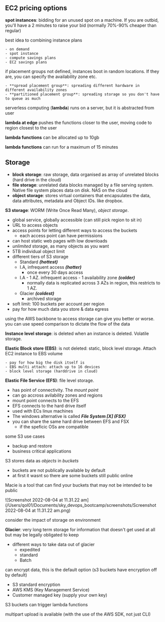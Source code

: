 ## EC2 pricing options

**spot instances**: bidding for an unused spot on a machine. If you are outbid, you'll have a 2 minutes to raise your bid (normally 70%-90% cheaper than regular)

best idea to combining instance plans

	- on demand
	- spot instance
	- compute savings plans
	- EC2 savings plans

if placement groups not defined, instances boot in random locations. If they are, you can specify the availability zone etc.

	- **spread placement group**: spreading different hardware in different availability zones
	- **partitioned placement group**: spreading storage so you don't have to queue as much

serverless computing (**lambda**) runs on a server, but it is abstracted from user

**lambda at edge** pushes the functions closer to the user, moving code to region closest to the user

**lambda functions** can be allocated up to 10gb

**lambda functions** can run for a maximum of 15 minutes

## Storage

- **block storage**: raw storage, data organised as array of unrelated blocks (hard drive in the cloud)
- **file storage**: unrelated data blocks managed by a file serving system. Native file system places data on disk. NAS on the cloud
- **object storage**: stores virtual containers that encapsulates the data, data attributes, metadata and Object IDs. like dropbox.

**S3 storage**: WORM (Write Once Read Many), _object storage_.

- global service, globally accessible (can still pick region to sit in)
- URL to access objects
- access points for letting different ways to access the buckets
  - each access point can have permissions
- can host static web pages with low downloads
- _unlimited_ storage, as many objects as you want
- 5TB individual object limit
- different tiers of S3 storage
  - Standard ***(hottest)***
  - I.A, infrequent access ***(hotter)***
    - once every 30 days access
  - I.A - 1 AZ. infrequent access - 1 availability zone ***(colder)***
    - normally data is replicated across 3 AZs in region, this restricts to 1 AZ.
  - Glacier ***(coldest)***
    - archived storage
- soft limit: 100 buckets per account per region
- pay for how much data you store & data egress

using the AWS backbone to access storage can give you better or worse. you can use speed comparison to dictate the flow of the data

**Instance level storage**: is deleted when an instance is deleted. Volatile storage.

**Elastic Block store (EBS)**: is not deleted: static, block level storage. Attach EC2 instance to EBS volume

	- pay for how big the disk itself is
	- EBS multi attach: attach up to 16 devices
	- block level storage (harddrive in cloud)

**Elastic File Service (EFS)**: file level storage. 

- has point of connectivity. The _mount point_
- can go accross avilability zones and regions
- mount point connects to the EFS
- EFS connects to the hard drive itself
- used with ECs linux machines
- The windows alternative is called ***File System [X] (FSX)***
- you can share the same hard drive between EFS and FSX
  - if the speficic OSs are compatible 

some S3 use cases

- backup and restore
- business critical applications

S3 stores data as *objects* in *buckets*

- buckets are not publically available by default
- at first it wasnt so there are some buckets still public online

Macie is a tool that can find your buckets that may not be intended to be public

![Screenshot 2022-08-04 at 11.31.22 am](/Users/qol01/Documents/sky_devops_bootcamp/screenshots/Screenshot 2022-08-04 at 11.31.22 am.png)

consider the impact of storage on environment 

**Glacier**: very long term storage for information that doesn't get used at all but may be legally obligated to keep

- different ways to take data out of glacier
  - expedited
  - standard
  - Batch

can encrypt data, this is the default option (s3 buckets have encryption off by default)

- S3 standard encryption
- AWS KMS (Key Management Service)
- Customer managed key (supply your own key)

S3 buckets can trigger lambda functions

multipart upload is available (with the use of the AWS SDK, not just CLI)